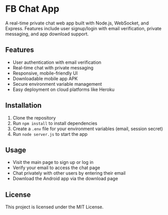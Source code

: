 # FB Chat App

A real-time private chat web app built with Node.js, WebSocket, and Express. Features include user signup/login with email verification, private messaging, and app download support.

## Features

- User authentication with email verification  
- Real-time chat with private messaging  
- Responsive, mobile-friendly UI  
- Downloadable mobile app APK  
- Secure environment variable management  
- Easy deployment on cloud platforms like Heroku

## Installation

1. Clone the repository  
2. Run `npm install` to install dependencies  
3. Create a `.env` file for your environment variables (email, session secret)  
4. Run `node server.js` to start the app

## Usage

- Visit the main page to sign up or log in  
- Verify your email to access the chat page  
- Chat privately with other users by entering their email  
- Download the Android app via the download page

## License

This project is licensed under the MIT License.

